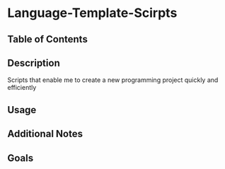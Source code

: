 # Language-Template-Scirpts

## Table of Contents

## Description

Scripts that enable me to create a new programming project quickly and efficiently

## Usage

## Additional Notes

## Goals

